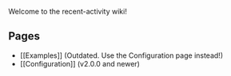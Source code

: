 Welcome to the recent-activity wiki!

## Pages

- [[Examples]] (Outdated. Use the Configuration page instead!)
- [[Configuration]] (v2.0.0 and newer)
